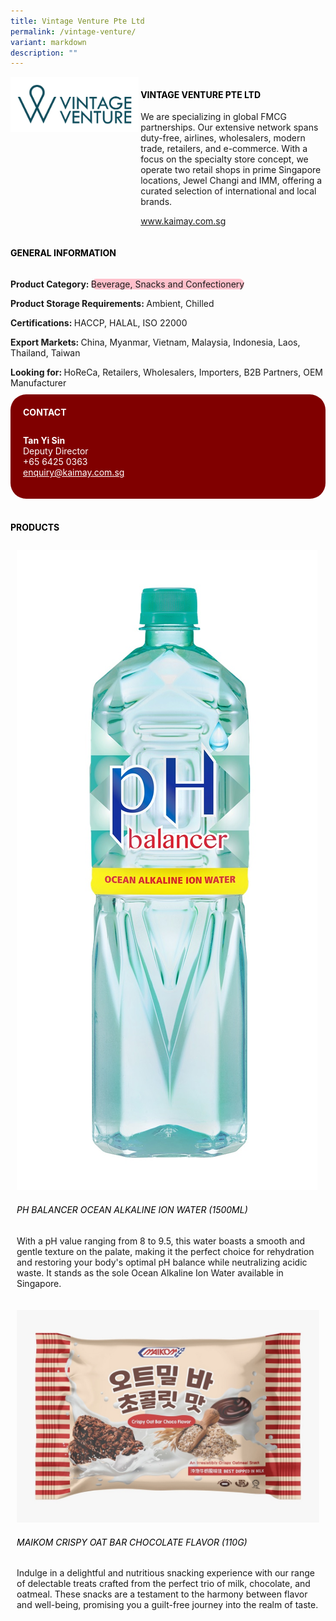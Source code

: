 ```yaml
---
title: Vintage Venture Pte Ltd
permalink: /vintage-venture/
variant: markdown
description: ""
---
```

<div class="flex-paragraph">
	<div style="display: flex; flex-wrap: wrap;" class="flex-container">
		<div style="flex: 1 1 40%; display: block;" class="card sgds">
			<img src="/images/Vintage%20Venture/vintage_venture_logo.jpg">
		</div>
		<div style="flex: 1 1 58%; display: block; margin-left: 3px" class="card-sgds">
			<h4 style="text-transform: uppercase; color: black;"><b>Vintage Venture Pte Ltd</b></h4>
			<p>We are specializing in global FMCG partnerships. Our extensive network spans duty-free, airlines, wholesalers, modern trade, retailers, and e-commerce. With a focus on the specialty store concept, we operate two retail shops in prime Singapore locations, Jewel Changi and IMM, offering a curated selection of international and local brands.</p>
			<p><a target="_blank" href="https://www.kaimay.com.sg">www.kaimay.com.sg</a></p>
		</div>
	</div>
</div>

<h4 style="text-transform: uppercase; color: black;">
	<b>General Information</b>
</h4>
<div style="display: flex; flex-wrap: wrap;" class="flex-container">
	<div style="flex: 1 1 65%; display: block; align-self: stretch" class="card sgds">
		<div class="flex-paragraph">
			<p>
				<b>Product Category: </b>
				<span style="background-color: pink; border-radius: 10px;">Beverage, Snacks and Confectionery</span>
			</p>
			<p>
				<b>Product Storage Requirements: </b>Ambient, Chilled
			</p>
			<p>
				<b>Certifications: </b>HACCP, HALAL, ISO 22000
			</p>
			<p>
				<b>Export Markets: </b>China, Myanmar, Vietnam, Malaysia, Indonesia, Laos, Thailand, Taiwan
			</p>
			<p style="margin-bottom: 10px;">
				<b>Looking for: </b>HoReCa, Retailers, Wholesalers, Importers, B2B Partners, OEM Manufacturer
			</p>
		</div>
	</div>
	<div style="flex: 1 1 35%; padding: 10px; display: block; background-color: maroon; border-radius: 25px; align-self: center;" class="card sgds">
		<h4 style="color: white; margin-top: 10px; margin-left: 10px;">CONTACT</h4>
		<div class="flex-paragraph">
			<p style="padding: 10px; color: white;">
				<b>Tan Yi Sin</b>
				<br>Deputy Director<br>+65 6425 0363<br>
				<a style="color: white;" href="mailto:enquiry@kaimay.com.sg">enquiry@kaimay.com.sg</a>
			</p>
		</div>
	</div>
</div>
<br>
<h4 style="text-transform: uppercase; color: black;">
	<b>Products</b>
</h4>
<div style="display: flex; flex-wrap: wrap;">
	<div style="flex: 1 1 47%; margin: 10px; display: block;" class="card sgds">
		<div style="display: block;" class="flex-image">
			<img src="/images/Vintage%20Venture/vintage_venture_product_01.jpg">
		</div>
		<div class="flex-paragraph">
			<h6 style="text-transform: uppercase; color: black;">PH Balancer Ocean Alkaline Ion Water (1500ml)</h6>
			<p>With a pH value ranging from 8 to 9.5, this water boasts a smooth and gentle texture on the palate, making it the perfect choice for rehydration and restoring your body's optimal pH balance while neutralizing acidic waste. It stands as the sole Ocean Alkaline Ion Water available in Singapore.</p>
		</div>
	</div>
	<div style="flex: 1 1 47%; margin: 10px; display: block;" class="card sgds">
		<div style="display: block;" class="flex-image">
			<img src="/images/Vintage%20Venture/vintage_venture_product_02.jpg">
		</div>
		<div class="flex-paragraph">
			<h6 style="text-transform: uppercase; color: black;">Maikom Crispy Oat Bar Chocolate Flavor (110g)</h6>
			<p>Indulge in a delightful and nutritious snacking experience with our range of delectable treats crafted from the perfect trio of milk, chocolate, and oatmeal. These snacks are a testament to the harmony between flavor and well-being, promising you a guilt-free journey into the realm of taste.</p>
		</div>
	</div>
</div>
